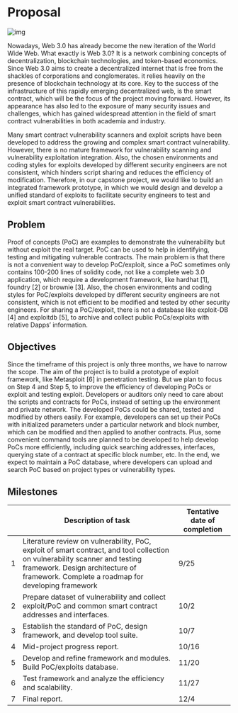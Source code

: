 # Proposal 

![img](https://files.gitbook.com/v0/b/gitbook-x-prod.appspot.com/o/spaces%2FHU60xwYQHMhpqTs5RQyx%2Fuploads%2FBN4GWfoYPC4ZlvdL2dm1%2F4cbe8d_f1ed2800a49649848102c68fc5a66e53mv2.gif?alt=media&token=ff839673-ba12-4a01-a64b-ecb9f9beaeed)

Nowadays, Web 3.0 has already become the new iteration of the World Wide Web. What exactly is Web 3.0? It is a network combining concepts of decentralization, blockchain technologies, and token-based economics. Since Web 3.0 aims to create a decentralized internet that is free from the shackles of corporations and conglomerates. it relies heavily on the presence of blockchain technology at its core. Key to the success of the infrastructure of this rapidly emerging decentralized web, is the smart contract, which will be the focus of the project moving forward. However, its appearance has also led to the exposure of many security issues and challenges, which has gained widespread attention in the field of smart contract vulnerabilities in both academia and industry.

Many smart contract vulnerability scanners and exploit scripts have been developed to address the growing and complex smart contract vulnerability. However, there is no mature framework for vulnerability scanning and vulnerability exploitation integration. Also, the chosen environments and coding styles for exploits developed by different security engineers are not consistent, which hinders script sharing and reduces the efficiency of modification. Therefore, in our capstone project, we would like to build an integrated framework prototype, in which we would design and develop a unified standard of exploits to facilitate security engineers to test and exploit smart contract vulnerabilities.



## Problem

Proof of concepts (PoC) are examples to demonstrate the vulnerability but without exploit the real target. PoC can be used to help in identifying, testing and mitigating vulnerable contracts. The main problem is that there is not a convenient way to develop PoC/exploit, since a PoC sometimes only contains 100-200 lines of solidity code, not like a complete web 3.0 application, which require a development framework, like hardhat [1], foundry [2] or brownie [3]. Also, the chosen environments and coding styles for PoC/exploits developed by different security engineers are not consistent, which is not efficient to be modified and tested by other security engineers. For sharing a PoC/exploit, there is not a database like exploit-DB [4] and exploitdb [5], to archive and collect public PoCs/exploits with relative Dapps’ information.



## Objectives

Since the timeframe of this project is only three months, we have to narrow the scope. The aim of the project is to build a prototype of exploit framework, like Metasploit [6] in penetration testing. But we plan to focus on Step 4 and Step 5, to improve the efficiency of developing PoCs or exploit and testing exploit. Developers or auditors only need to care about the scripts and contracts for PoCs, instead of setting up the environment and private network. The developed PoCs could be shared, tested and modified by others easily. For example, developers can set up their PoCs with initialized parameters under a particular network and block number, which can be modified and then applied to another contracts. Plus, some convenient command tools are planned to be developed to help develop PoCs more efficiently, including quick searching addresses, interfaces, querying state of a contract at specific block number, etc. In the end, we expect to maintain a PoC database, where developers can upload and search PoC based on project types or vulnerability types.



## Milestones

|      | Description of task                                          | Tentative date of completion |
| ---- | ------------------------------------------------------------ | ---------------------------- |
| 1    | Literature review on vulnerability, PoC, exploit of smart contract, and tool collection on vulnerability scanner and testing framework. Design architecture of framework. Complete a roadmap for developing framework | 9/25                         |
| 2    | Prepare dataset of vulnerability and collect exploit/PoC and common smart contract addresses and interfaces. | 10/2                         |
| 3    | Establish the standard of PoC, design framework, and develop tool suite. | 10/7                         |
| 4    | Mid-project progress report.                                 | 10/16                        |
| 5    | Develop and refine framework and modules. Build PoC/exploits database. | 11/20                        |
| 6    | Test framework and analyze the efficiency and scalability.   | 11/27                        |
| 7    | Final report.                                                | 12/4                         |

